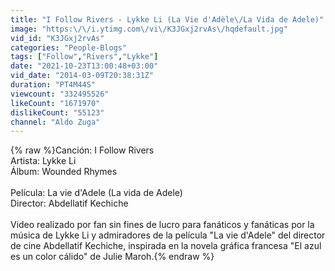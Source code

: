 ```yaml
---
title: "I Follow Rivers - Lykke Li (La Vie d'Adèle\/La Vida de Adele)"
image: "https:\/\/i.ytimg.com\/vi\/K3JGxj2rvAs\/hqdefault.jpg"
vid_id: "K3JGxj2rvAs"
categories: "People-Blogs"
tags: ["Follow","Rivers","Lykke"]
date: "2021-10-23T13:00:48+03:00"
vid_date: "2014-03-09T20:38:31Z"
duration: "PT4M44S"
viewcount: "332495526"
likeCount: "1671970"
dislikeCount: "55123"
channel: "Aldo Zuga"
---
```

{% raw %}Canción: I Follow Rivers <br />Artista: Lykke Li <br />Álbum: Wounded Rhymes <br /><br />Película: La vie d'Adele (La vida de Adele)<br />Director: Abdellatif Kechiche <br /><br />Video realizado por fan sin fines de lucro para fanáticos y fanáticas por la música de Lykke Li y admiradores de la película &quot;La vie d'Adele&quot; del director de cine Abdellatif Kechiche, inspirada en la novela gráfica francesa &quot;El azul es un color cálido&quot; de Julie Maroh.{% endraw %}

